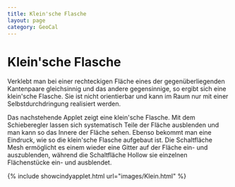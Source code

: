 ```yaml
---
title: Klein'sche Flasche
layout: page
category: GeoCal
---
```


# Klein'sche Flasche
Verklebt man bei einer rechteckigen Fläche eines der gegenüberliegenden Kantenpaare gleichsinnig und das andere gegensinnige, so ergibt sich eine klein'sche Flasche. Sie ist nicht orientierbar und kann im Raum nur mit einer Selbstdurchdringung realisiert werden.

Das nachstehende Applet zeigt eine klein'sche Flasche. Mit dem Schieberegler lassen sich systematisch Teile der Fläche ausblenden und man kann so das Innere der Fläche sehen. Ebenso bekommt man eine Eindruck, wie so die klein'sche Flasche aufgebaut ist. Die Schaltfläche Mesh ermöglicht es einem wieder eine Gitter auf der Fläche ein- und auszublenden, während die Schaltfläche Hollow sie einzelnen Flächenstücke ein- und ausblendet.

{% include showcindyapplet.html url="images/Klein.html" %}


